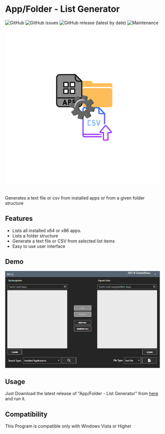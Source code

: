 # App/Folder - List Generator

![GitHub](https://img.shields.io/github/license/CruentoDraco/App-Folder-List-Generator)
![GitHub issues](https://img.shields.io/github/issues-raw/CruentoDraco/App-Folder-List-Generator)
![GitHub release (latest by date)](https://img.shields.io/github/v/release/CruentoDraco/App-Folder-List-Generator)
![Maintenance](https://img.shields.io/maintenance/yes/2021)

<p align="center">
  <img src="https://github.com/CruentoDraco/App-Folder-List-Generator/blob/main/logo.svg?raw=true" />
</p>
<br/>
Generates a text file or csv from installed apps or from a given folder structure

## Features

- Lists all installed x64 or x86 apps.
- Lists a folder structure
- Generate a text file or CSV from selected list items
- Easy to use user interface

## Demo

![alt text](https://github.com/CruentoDraco/App-Folder-List-Generator/blob/main/usage.png?raw=true)

## Usage

Just Download the latest release of "App/Folder - List Generator" from [here](https://github.com/CruentoDraco/App-Folder-List-Generator/releases/latest) and run it.

## Compatibility

This Program is compatible only with Windows Vista or Higher